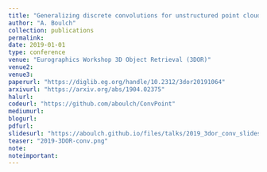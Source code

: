 ```yaml
---
title: "Generalizing discrete convolutions for unstructured point clouds"
author: "A. Boulch"
collection: publications
permalink:
date: 2019-01-01
type: conference
venue: "Eurographics Workshop 3D Object Retrieval (3DOR)"
venue2: 
venue3:
paperurl: "https://diglib.eg.org/handle/10.2312/3dor20191064"
arxivurl: "https://arxiv.org/abs/1904.02375"
halurl: 
codeurl: "https://github.com/aboulch/ConvPoint"
mediumurl: 
blogurl: 
pdfurl: 
slidesurl: "https://aboulch.github.io/files/talks/2019_3dor_conv_slides.pdf"
teaser: "2019-3DOR-conv.png"
note:
noteimportant: 
---
```





